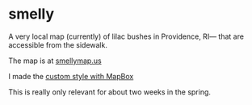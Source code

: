 # smelly
A very local map (currently) of lilac bushes in Providence, RI— that are accessible from the sidewalk.

The map is at [smellymap.us](https://smellymap.us)

I made the [custom style with MapBox](https://api.mapbox.com/styles/v1/goldenmeanie/cjirs8gwb2o8e2snxffn69osy.html?title=copy&access_token=pk.eyJ1IjoiZ29sZGVubWVhbmllIiwiYSI6IjRiNmIyNmI1NDE5MDA1MGRjYzNjNzhhMjNmNjUyN2M1In0.gT4HUhlPjQdEbmS9u4Fs7g&zoomwheel=true&fresh=true#10.82/41.7662/-71.339)

This is really only relevant for about two weeks in the spring.
